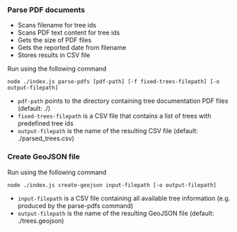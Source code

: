 
### Parse PDF documents

- Scans filename for tree ids
- Scans PDF text content for tree ids
- Gets the size of PDF files
- Gets the reported date from filename 
- Stores results in CSV file

Run using the following command
```
node ./index.js parse-pdfs [pdf-path] [-f fixed-trees-filepath] [-o output-filepath]
```
- `pdf-path` points to the directory containing tree documentation PDF files (default: ./)
- `fixed-trees-filepath` is a CSV file that contains a list of trees with predefined tree ids
- `output-filepath` is the name of the resulting CSV file (default: ./parsed_trees.csv)

### Create GeoJSON file

Run using the following command
```
node ./index.js create-geojson input-filepath [-o output-filepath]
```
- `input-filepath` is a CSV file containing all available tree information (e.g. produced by the parse-pdfs command)
- `output-filepath` is the name of the resulting GeoJSON file (default: ./trees.geojson)

